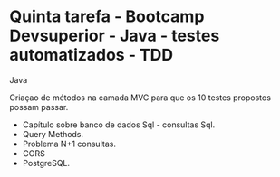 # Quinta tarefa - Bootcamp Devsuperior - Java - testes automatizados - TDD

Java

Criaçao de métodos na camada MVC para que os 10 testes propostos possam passar.

- Capítulo sobre banco de dados Sql - consultas Sql.
- Query Methods.
- Problema N+1 consultas.
- CORS
- PostgreSQL.
